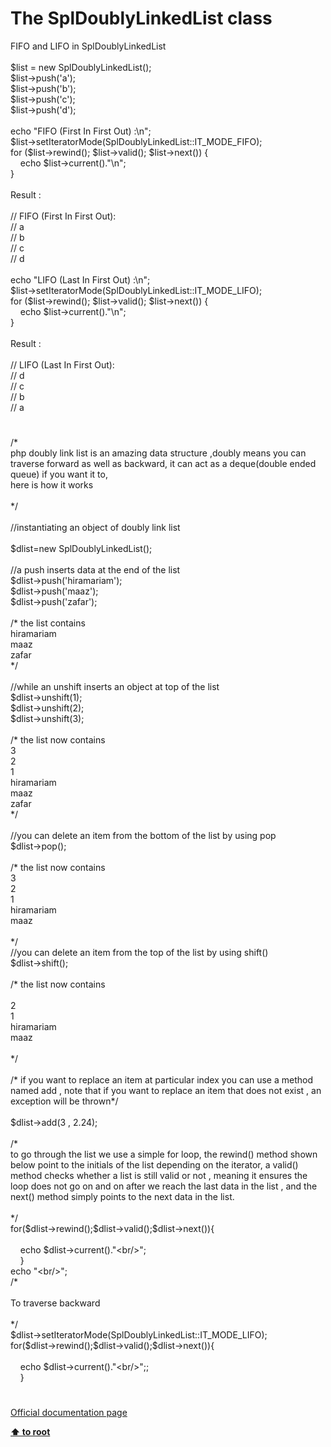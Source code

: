 # The SplDoublyLinkedList class




<div class="phpcode"><span class="html">
FIFO and LIFO in SplDoublyLinkedList<br><br>$list = new SplDoublyLinkedList();<br>$list-&gt;push(&apos;a&apos;);<br>$list-&gt;push(&apos;b&apos;);<br>$list-&gt;push(&apos;c&apos;);<br>$list-&gt;push(&apos;d&apos;);<br> <br>echo &quot;FIFO (First In First Out) :\n&quot;;<br>$list-&gt;setIteratorMode(SplDoublyLinkedList::IT_MODE_FIFO);<br>for ($list-&gt;rewind(); $list-&gt;valid(); $list-&gt;next()) {<br>&#xA0; &#xA0; echo $list-&gt;current().&quot;\n&quot;;<br>}<br> <br>Result :<br><br>// FIFO (First In First Out):<br>// a<br>// b<br>// c<br>// d<br> <br>echo &quot;LIFO (Last In First Out) :\n&quot;;<br>$list-&gt;setIteratorMode(SplDoublyLinkedList::IT_MODE_LIFO);<br>for ($list-&gt;rewind(); $list-&gt;valid(); $list-&gt;next()) {<br>&#xA0; &#xA0; echo $list-&gt;current().&quot;\n&quot;;<br>}<br> <br>Result :<br><br>// LIFO (Last In First Out):<br>// d<br>// c<br>// b<br>// a</span>
</div>
  

#


<div class="phpcode"><span class="html">
/*<br>php doubly link list is an amazing data structure ,doubly means you can traverse forward as well as backward, it can act as a deque(double ended queue) if you want it to,<br>here is how it works <br><br>*/<br><br>//instantiating an object of doubly link list<br><br>$dlist=new SplDoublyLinkedList();<br><br>//a push inserts data at the end of the list <br>$dlist-&gt;push(&apos;hiramariam&apos;);<br>$dlist-&gt;push(&apos;maaz&apos;);<br>$dlist-&gt;push(&apos;zafar&apos;);<br><br>/* the list contains<br>hiramariam<br>maaz<br>zafar<br>*/ <br><br>//while an unshift inserts an object at top of the list<br>$dlist-&gt;unshift(1);<br>$dlist-&gt;unshift(2);<br>$dlist-&gt;unshift(3);<br><br>/* the list now contains<br>3<br>2<br>1<br>hiramariam<br>maaz<br>zafar<br>*/ <br><br>//you can delete an item from the bottom of the list by using pop<br>$dlist-&gt;pop();<br><br>/* the list now contains<br>3<br>2<br>1<br>hiramariam<br>maaz<br><br>*/ <br>//you can delete an item from the top of the list by using shift()<br>$dlist-&gt;shift();<br><br>/* the list now contains<br><br>2<br>1<br>hiramariam<br>maaz<br><br>*/ <br><br>/* if you want to replace an item at particular index you can use a method named add , note that if you want to replace an item that does not exist , an exception will be thrown*/<br><br>$dlist-&gt;add(3 , 2.24);<br><br>/*<br>to go through the list we use a simple for loop, the rewind() method shown below point to the initials of the list depending on the iterator, a valid() method checks whether a list is still valid or not , meaning it ensures the loop does not go on and on after we reach the last data in the list , and the next() method simply points to the next data in the list.<br><br>*/<br>for($dlist-&gt;rewind();$dlist-&gt;valid();$dlist-&gt;next()){<br>&#xA0; &#xA0; <br>&#xA0; &#xA0; echo $dlist-&gt;current().&quot;&lt;br/&gt;&quot;;<br>&#xA0; &#xA0; }<br>echo &quot;&lt;br/&gt;&quot;;<br>/*<br><br>To traverse backward <br><br>*/<br>$dlist-&gt;setIteratorMode(SplDoublyLinkedList::IT_MODE_LIFO);<br>for($dlist-&gt;rewind();$dlist-&gt;valid();$dlist-&gt;next()){<br>&#xA0; &#xA0; <br>&#xA0; &#xA0; echo $dlist-&gt;current().&quot;&lt;br/&gt;&quot;;;<br>&#xA0; &#xA0; }</span>
</div>
  

#

[Official documentation page](https://www.php.net/manual/en/class.spldoublylinkedlist.php)

**[⬆ to root](/)**
